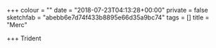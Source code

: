 +++
colour = ""
date = "2018-07-23T04:13:28+00:00"
private = false
sketchfab = "abebb6e7d74f433b8895e66d35a9bc74"
tags = []
title = "Merc"

+++
Trident